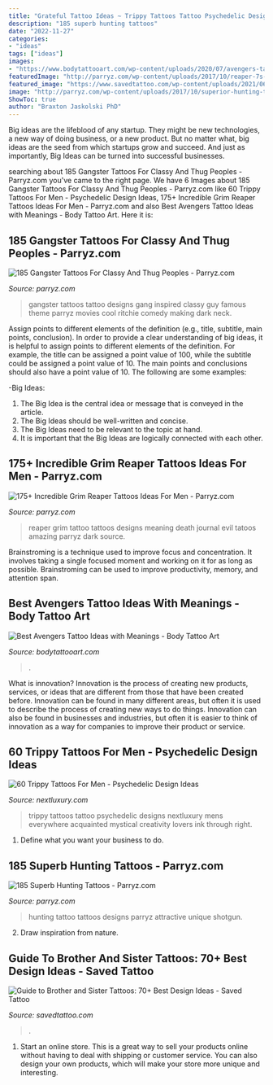```yaml
---
title: "Grateful Tattoo Ideas ~ Trippy Tattoos Tattoo Psychedelic Designs Nextluxury Mens Everywhere Acquainted Mystical Creativity Lovers Ink Through Right"
description: "185 superb hunting tattoos"
date: "2022-11-27"
categories:
- "ideas"
tags: ["ideas"]
images:
- "https://www.bodytattooart.com/wp-content/uploads/2020/07/avengers-tattoos-57.png"
featuredImage: "http://parryz.com/wp-content/uploads/2017/10/reaper-7s-33.jpg"
featured_image: "https://www.savedtattoo.com/wp-content/uploads/2021/06/Cartoon-Tattoos-2.jpg"
image: "http://parryz.com/wp-content/uploads/2017/10/superior-hunting-tattoo.jpg"
ShowToc: true
author: "Braxton Jaskolski PhD"
---
```



Big ideas are the lifeblood of any startup. They might be new technologies, a new way of doing business, or a new product. But no matter what, big ideas are the seed from which startups grow and succeed. And just as importantly, Big Ideas can be turned into successful businesses.

	

		
searching about 185 Gangster Tattoos For Classy And Thug Peoples - Parryz.com you've came to the right page. We have 6 Images about 185 Gangster Tattoos For Classy And Thug Peoples - Parryz.com like 60 Trippy Tattoos For Men - Psychedelic Design Ideas, 175+ Incredible Grim Reaper Tattoos Ideas For Men - Parryz.com and also Best Avengers Tattoo Ideas with Meanings - Body Tattoo Art. Here it is:
		
    
## 185 Gangster Tattoos For Classy And Thug Peoples - Parryz.com

<img loading=lazy src="http://parryz.com/wp-content/uploads/2017/09/Gangster-Tattoo-61.jpg" onerror="this.onerror=null;this.src='https://tse1.mm.bing.net/th?id=OIP.KajCFLG8kBrkCCjEruk6iQAAAA&amp;pid=15.1';" alt="185 Gangster Tattoos For Classy And Thug Peoples - Parryz.com">

_Source: parryz.com_

>gangster tattoos tattoo designs gang inspired classy guy famous theme parryz movies cool ritchie comedy making dark neck. 

	

Assign points to different elements of the definition (e.g., title, subtitle, main points, conclusion).
In order to provide a clear understanding of big ideas, it is helpful to assign points to different elements of the definition. For example, the title can be assigned a point value of 100, while the subtitle could be assigned a point value of 10. The main points and conclusions should also have a point value of 10. 
The following are some examples: 

-Big Ideas: 
1) The Big Idea is the central idea or message that is conveyed in the article. 
2) The Big Ideas should be well-written and concise. 
3) The Big Ideas need to be relevant to the topic at hand. 
4) It is important that the Big Ideas are logically connected with each other.

    
## 175+ Incredible Grim Reaper Tattoos Ideas For Men - Parryz.com

<img loading=lazy src="http://parryz.com/wp-content/uploads/2017/10/reaper-7s-33.jpg" onerror="this.onerror=null;this.src='https://tse4.mm.bing.net/th?id=OIP.OinNwXv2upnf5EDgrZj_lgHaHa&amp;pid=15.1';" alt="175+ Incredible Grim Reaper Tattoos Ideas For Men - Parryz.com">

_Source: parryz.com_

>reaper grim tattoo tattoos designs meaning death journal evil tatoos amazing parryz dark source. 

	

Brainstroming is a technique used to improve focus and concentration. It involves taking a single focused moment and working on it for as long as possible. Brainstroming can be used to improve productivity, memory, and attention span.

    
## Best Avengers Tattoo Ideas With Meanings - Body Tattoo Art

<img loading=lazy src="https://www.bodytattooart.com/wp-content/uploads/2020/07/avengers-tattoos-57.png" onerror="this.onerror=null;this.src='https://tse2.mm.bing.net/th?id=OIP.r5cE456wMX5IWGj2ExiRiQHaJ4&amp;pid=15.1';" alt="Best Avengers Tattoo Ideas with Meanings - Body Tattoo Art">

_Source: bodytattooart.com_

>. 

	

What is innovation?
Innovation is the process of creating new products, services, or ideas that are different from those that have been created before. Innovation can be found in many different areas, but often it is used to describe the process of creating new ways to do things. Innovation can also be found in businesses and industries, but often it is easier to think of innovation as a way for companies to improve their product or service.

    
## 60 Trippy Tattoos For Men - Psychedelic Design Ideas

<img loading=lazy src="http://nextluxury.com/wp-content/uploads/gentlemens-trippy-tattoo-ideas.jpg" onerror="this.onerror=null;this.src='https://tse1.mm.bing.net/th?id=OIP.pK3Tva_r7iQ_-FXJT0vDBwHaJ4&amp;pid=15.1';" alt="60 Trippy Tattoos For Men - Psychedelic Design Ideas">

_Source: nextluxury.com_

>trippy tattoos tattoo psychedelic designs nextluxury mens everywhere acquainted mystical creativity lovers ink through right. 

	

1. Define what you want your business to do.

    
## 185 Superb Hunting Tattoos - Parryz.com

<img loading=lazy src="http://parryz.com/wp-content/uploads/2017/10/superior-hunting-tattoo.jpg" onerror="this.onerror=null;this.src='https://tse2.mm.bing.net/th?id=OIP.WLOVA7y1MaT5NDjazYeISQHaHa&amp;pid=15.1';" alt="185 Superb Hunting Tattoos - Parryz.com">

_Source: parryz.com_

>hunting tattoo tattoos designs parryz attractive unique shotgun. 

	

2. Draw inspiration from nature.

    
## Guide To Brother And Sister Tattoos: 70+ Best Design Ideas - Saved Tattoo

<img loading=lazy src="https://www.savedtattoo.com/wp-content/uploads/2021/06/Cartoon-Tattoos-2.jpg" onerror="this.onerror=null;this.src='https://tse2.mm.bing.net/th?id=OIP.gy5718IoLbEFnCjqYalLnQHaHa&amp;pid=15.1';" alt="Guide to Brother and Sister Tattoos: 70+ Best Design Ideas - Saved Tattoo">

_Source: savedtattoo.com_

>. 

	

1. Start an online store. This is a great way to sell your products online without having to deal with shipping or customer service. You can also design your own products, which will make your store more unique and interesting.

